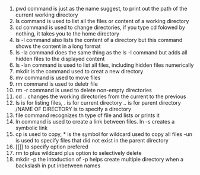 1. pwd command is just as the name suggest, to print out the path of the current working directory
2. ls command is used to list all the files or content of a working directory
3. cd command is used to change directories, if you type cd folowed by nothing, it takes you to the home directory
4. ls -l command also lists the content of a directory but this command shows the content in a long format
5. ls -la command does the same thing as the ls -l command but adds all hidden files to the displayed content
6. ls -lan command is used to list all files, including hidden files numerically
7. mkdir is the command used to creat a new directory
8. mv command is used to move files
9. rm command is used to deletr file
10. rm -r command is used to delete non-empty directories
11. cd .. changes the working directories from the current to the previous
12. ls is for listing files, . is for current directory .. is for parent directory /NAME OF DIRECTORY is to specify a directory
13. file command recognizes th type of file and lists or prints it
14. ln command is used to create a link between files. ln -s creates a symbolic link
15. cp is used to copy, * is the symbol for wildcard used to copy all files -un is used to specify files that did not exist in the parent directory
16. [[]] to specify option prefered
17. rm to plus wildcard plus option to selectively delete
18. mkdir -p the intoduction of -p helps create multiple directory when a backslash in put inbetween names
